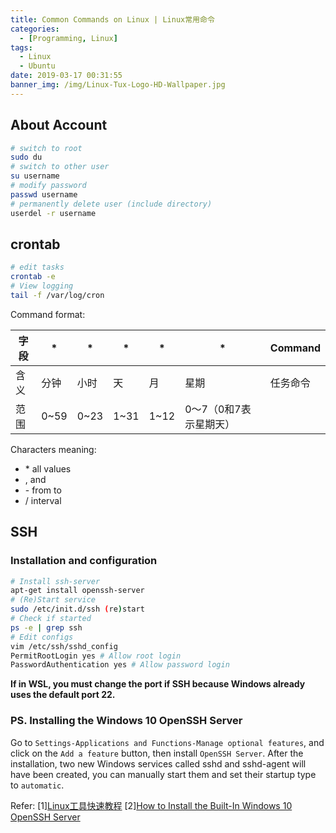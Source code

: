 ```yaml
---
title: Common Commands on Linux | Linux常用命令
categories:
  - [Programming, Linux]
tags:
  - Linux
  - Ubuntu
date: 2019-03-17 00:31:55
banner_img: /img/Linux-Tux-Logo-HD-Wallpaper.jpg
---
```


## About Account

```bash
# switch to root
sudo du
# switch to other user
su username
# modify password
passwd username
# permanently delete user (include directory)
userdel -r username
```

## crontab

```bash
# edit tasks
crontab -e
# View logging
tail -f /var/log/cron
```

Command format:

| 字段 | *    | *    | *    | *    | *             | Command |
|----|------|------|------|------|---------------|---------|
| 含义 | 分钟   | 小时   | 天    | 月    | 星期            | 任务命令    |
| 范围 | 0~59 | 0~23 | 1~31 | 1~12 | 0～7（0和7表示星期天） |         |

Characters meaning:
* \* all values
* , and 
* \- from to
* / interval

## SSH

### Installation and configuration

```bash
# Install ssh-server
apt-get install openssh-server
# (Re)Start service
sudo /etc/init.d/ssh (re)start
# Check if started
ps -e | grep ssh
# Edit configs
vim /etc/ssh/sshd_config
PermitRootLogin yes # Allow root login
PasswordAuthentication yes # Allow password login
```

**If in WSL, you must change the port if SSH because Windows already uses the default port 22.**

### PS. Installing the Windows 10 OpenSSH Server

Go to `Settings-Applications and Functions-Manage optional features`, and click on the `Add a feature` button, then install `OpenSSH Server`. After the installation, two new Windows services called sshd and sshd-agent will have been created, you can manually start them and set their startup type to `automatic`.

Refer:
[1][Linux工具快速教程](https://linuxtools-rst.readthedocs.io/zh_CN/latest/index.html)
[2][How to Install the Built-In Windows 10 OpenSSH Server](https://www.bleepingcomputer.com/news/microsoft/how-to-install-the-built-in-windows-10-openssh-server/)